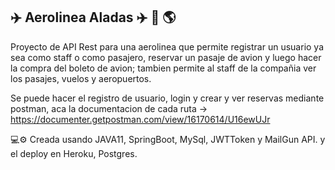 ## :airplane: Aerolinea Aladas :airplane: :flight_arrival: :earth_americas:

Proyecto de API Rest para una aerolinea que permite registrar un usuario ya sea como staff o como pasajero, reservar un pasaje de avion y luego hacer la compra del boleto de avion; tambien permite al staff de la compañia  ver los pasajes, vuelos y aeropuertos.

Se puede hacer el registro de usuario, login y crear y ver reservas mediante postman, aca la documentacion de cada ruta -> https://documenter.getpostman.com/view/16170614/U16ewUJr

💻⚙️ Creada usando JAVA11, SpringBoot, MySql, JWTToken y MailGun API.
y el deploy en Heroku, Postgres.
